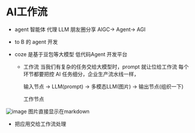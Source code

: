 # AI工作流
  - agent 智能体  代理 LLM 
    朋友圈分享
    AIGC-> Agent-> AGI
  - to B 的 agent 开发

  - coze 是基于豆包等大模型 低代码Agent 开发平台
    - 工作流
       当我们有复杂的任务交给大模型时，prompt 就让位给工作流
       每个环节都要把控
       AI 任务细分，企业生产流水线一样，

       输入节点 -> LLM(prompt) -> 多模态LLM(图片) -> 输出节点(组织一下)

       工作节点

![image]() 图片直接显示在markdown

- 把应用交给工作流处理